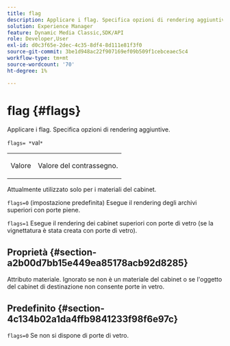 ```yaml
---
title: flag
description: Applicare i flag. Specifica opzioni di rendering aggiuntive.
solution: Experience Manager
feature: Dynamic Media Classic,SDK/API
role: Developer,User
exl-id: d0c3f65e-2dec-4c35-8df4-8d111e81f3f0
source-git-commit: 3be1d948ac22f907169ef09b509f1cebceaec5c4
workflow-type: tm+mt
source-wordcount: '70'
ht-degree: 1%

---
```


# flag {#flags}

Applicare i flag. Specifica opzioni di rendering aggiuntive.

`flags= *`val`*`

<table id="simpletable_00B21BD9E47E4D2FB0042CB507431916"> 
 <tr class="strow"> 
  <td class="stentry"> <p>Valore <span class="varname"></span> </p> </td> 
  <td class="stentry"> <p>Valore del contrassegno. </p></td> 
 </tr> 
</table>

Attualmente utilizzato solo per i materiali del cabinet.

`flags=0` (impostazione predefinita) Esegue il rendering degli archivi superiori con porte piene.

`flags=1` Esegue il rendering dei cabinet superiori con porte di vetro (se la vignettatura è stata creata con porte di vetro).

## Proprietà {#section-a2b00d7bb15e449ea85178acb92d8285}

Attributo materiale. Ignorato se non è un materiale del cabinet o se l&#39;oggetto del cabinet di destinazione non consente porte in vetro.

## Predefinito {#section-4c134b02a1da4ffb9841233f98f6e97c}

`flags=0` Se non si dispone di porte di vetro.
